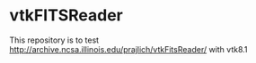 # vtkFITSReader
This repository is to test http://archive.ncsa.illinois.edu/prajlich/vtkFitsReader/ with vtk8.1
